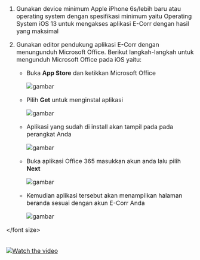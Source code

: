<font size="3">

1. Gunakan device minimum Apple iPhone 6s/lebih baru atau operating system dengan spesifikasi minimum yaitu Operating System iOS 13 untuk mengakses aplikasi E-Corr dengan hasil yang maksimal
2. Gunakan editor pendukung aplikasi E-Corr dengan menungunduh Microsoft Office. Berikut langkah-langkah untuk mengunduh Microsoft Office pada iOS yaitu:

    * Buka **App Store** dan ketikkan Microsoft Office
    
      ![gambar](https://github.com/gitakencana/Persero-E-Corr/blob/master/Spesifikasi/iOS/SP01.png?raw=true)

    * Pilih **Get** untuk menginstal aplikasi

      ![gambar](https://github.com/gitakencana/Persero-E-Corr/blob/master/Spesifikasi/iOS/SP02.png?raw=true)

    * Aplikasi yang sudah di install akan tampil pada pada perangkat Anda

      ![gambar](https://github.com/gitakencana/Persero-E-Corr/blob/master/Spesifikasi/iOS/SP03.png?raw=true)

    * Buka aplikasi Office 365 masukkan akun anda lalu pilih **Next**
 
      ![gambar](https://github.com/gitakencana/Persero-E-Corr/raw/master/Spesifikasi/iOS/SP04.png?raw=true)

    * Kemudian aplikasi tersebut akan menampilkan halaman beranda sesuai dengan akun E-Corr Anda

      ![gambar](https://github.com/gitakencana/Persero-E-Corr/raw/master/Spesifikasi/iOS/SP05.png?raw=true)

</font size>

</br>
<a href="https://web.microsoftstream.com/embed/video/65ef062a-e6f8-4424-a775-070882725ed6?autoplay=false&amp;showinfo=false" target="_blank"><img src="https://github.com/gitakencana/Persero-E-Corr/raw/master/Video/Thumbnail/TM01.png" alt="Watch the video"></a>
